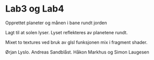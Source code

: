 # Lab3 og Lab4
Opprettet planeter og månen i bane rundt jorden

Lagt til at solen lyser. Lyset reflekteres av planetene rundt.

Mixet to textures ved bruk av glsl funksjonen mix i fragment shader.

Ørjan Lyslo. Andreas Sandblåst. Håkon Markhus og Simon Laugesen
